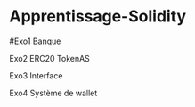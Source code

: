 # Apprentissage-Solidity


#Exo1 
Banque

Exo2
ERC20 TokenAS

Exo3
Interface 

Exo4
Système de wallet
